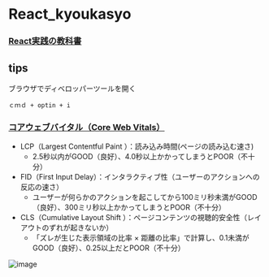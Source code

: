 # React_kyoukasyo
### [React実践の教科書](https://www.amazon.co.jp/%E3%83%A2%E3%83%80%E3%83%B3JavaScript%E3%81%AE%E5%9F%BA%E6%9C%AC%E3%81%8B%E3%82%89%E5%A7%8B%E3%82%81%E3%82%8B-React%E5%AE%9F%E8%B7%B5%E3%81%AE%E6%95%99%E7%A7%91%E6%9B%B8-%E6%9C%80%E6%96%B0ReactHooks%E5%AF%BE%E5%BF%9C-Informatics-IDEA/dp/481561072X)

## tips
ブラウザでディベロッパーツールを開く
```
ｃｍｄ + optin + i
```
### [コアウェブバイタル（Core Web Vitals）](https://gmotech.jp/semlabo/seo/blog/core-web-vitals/)
- LCP（Largest Contentful Paint ）：読み込み時間(ページの読み込む速さ)
  - 2.5秒以内がGOOD（良好）、4.0秒以上かかってしまうとPOOR（不十分）
- FID（First Input Delay）：インタラクティブ性（ユーザーのアクションへの反応の速さ）
  - ユーザーが何らかのアクションを起こしてから100ミリ秒未満がGOOD（良好）、300ミリ秒以上かかってしまうとPOOR（不十分）
- CLS（Cumulative Layout Shift ）：ページコンテンツの視聴的安全性（レイアウトのずれが起きないか）
  - 「ズレが生じた表示領域の比率 × 距離の比率」で計算し、0.1未満がGOOD（良好）、0.25以上だとPOOR（不十分）

![image](https://github.com/nakampany/React_kyoukasyo/assets/103278404/5ea3514e-93fe-4e4e-9b3f-5d7db7539edd)

